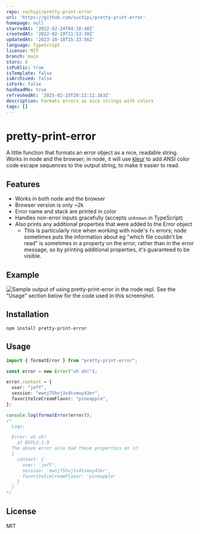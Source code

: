 ```yaml
---
repo: suchipi/pretty-print-error
url: 'https://github.com/suchipi/pretty-print-error'
homepage: null
starredAt: '2022-02-24T04:18:48Z'
createdAt: '2022-02-19T11:53:30Z'
updatedAt: '2023-10-18T15:33:56Z'
language: TypeScript
license: MIT
branch: main
stars: 6
isPublic: true
isTemplate: false
isArchived: false
isFork: false
hasReadMe: true
refreshedAt: '2025-02-25T20:22:12.163Z'
description: Formats errors as nice strings with colors
tags: []
---
```


# pretty-print-error

A little function that formats an error object as a nice, readable string. Works in node and the browser; in node, it will use [kleur](https://www.npmjs.com/package/kleur) to add ANSI color code escape sequences to the output string, to make it easier to read.

## Features

- Works in both node and the browser
- Browser version is only ~2k
- Error name and stack are printed in color
- Handles non-error inputs gracefully (accepts `unknown` in TypeScript)
- Also prints any additional properties that were added to the Error object
  - This is particularly nice when working with node's `fs` errors; node sometimes puts the information about eg "which file couldn't be read" is sometimes in a property on the error, rather than in the error message, so by printing additional properties, it's guaranteed to be visible.

## Example

![Sample output of using pretty-print-error in the node repl. See the "Usage" section below for the code used in this screenshot.](https://user-images.githubusercontent.com/1341513/154799473-7189121d-cf5f-41f3-851c-3d358ec365a9.png)

## Installation

```
npm install pretty-print-error
```

## Usage

```ts
import { formatError } from "pretty-print-error";

const error = new Error("uh oh!");

error.context = {
  user: "jeff",
  session: "ewnj75hvj3v4tvmuy43er",
  favoriteIceCreamFlavor: "pineapple",
};

console.log(formatError(error));
/*
  Logs:

  Error: uh oh!
    at REPL2:1:9
  The above error also had these properties on it:
  {
    context: {
      user: 'jeff',
      session: 'ewnj75hvj3v4tvmuy43er',
      favoriteIceCreamFlavor: 'pineapple'
    }
  }
*/
```

## License

MIT
